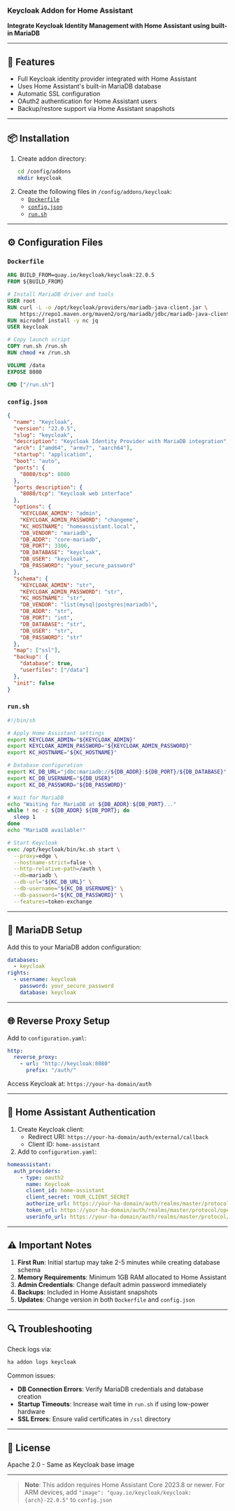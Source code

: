 ### Keycloak Addon for Home Assistant
**Integrate Keycloak Identity Management with Home Assistant using built-in MariaDB**

---

## 🚀 Features
- Full Keycloak identity provider integrated with Home Assistant
- Uses Home Assistant's built-in MariaDB database
- Automatic SSL configuration
- OAuth2 authentication for Home Assistant users
- Backup/restore support via Home Assistant snapshots

---

## 📦 Installation
1. Create addon directory:
   ```bash
   cd /config/addons
   mkdir keycloak
   ```
2. Create the following files in `/config/addons/keycloak`:
   - [`Dockerfile`](#dockerfile)
   - [`config.json`](#configjson)
   - [`run.sh`](#runsh)

---

## ⚙️ Configuration Files

### <a name="dockerfile"></a>`Dockerfile`
```dockerfile
ARG BUILD_FROM=quay.io/keycloak/keycloak:22.0.5
FROM ${BUILD_FROM}

# Install MariaDB driver and tools
USER root
RUN curl -L -o /opt/keycloak/providers/mariadb-java-client.jar \
    https://repo1.maven.org/maven2/org/mariadb/jdbc/mariadb-java-client/3.1.4/mariadb-java-client-3.1.4.jar
RUN microdnf install -y nc jq
USER keycloak

# Copy launch script
COPY run.sh /run.sh
RUN chmod +x /run.sh

VOLUME /data
EXPOSE 8080

CMD ["/run.sh"]
```

### <a name="configjson"></a>`config.json`
```json
{
  "name": "Keycloak",
  "version": "22.0.5",
  "slug": "keycloak",
  "description": "Keycloak Identity Provider with MariaDB integration",
  "arch": ["amd64", "armv7", "aarch64"],
  "startup": "application",
  "boot": "auto",
  "ports": {
    "8080/tcp": 8080
  },
  "ports_description": {
    "8080/tcp": "Keycloak web interface"
  },
  "options": {
    "KEYCLOAK_ADMIN": "admin",
    "KEYCLOAK_ADMIN_PASSWORD": "changeme",
    "KC_HOSTNAME": "homeassistant.local",
    "DB_VENDOR": "mariadb",
    "DB_ADDR": "core-mariadb",
    "DB_PORT": 3306,
    "DB_DATABASE": "keycloak",
    "DB_USER": "keycloak",
    "DB_PASSWORD": "your_secure_password"
  },
  "schema": {
    "KEYCLOAK_ADMIN": "str",
    "KEYCLOAK_ADMIN_PASSWORD": "str",
    "KC_HOSTNAME": "str",
    "DB_VENDOR": "list(mysql|postgres|mariadb)",
    "DB_ADDR": "str",
    "DB_PORT": "int",
    "DB_DATABASE": "str",
    "DB_USER": "str",
    "DB_PASSWORD": "str"
  },
  "map": ["ssl"],
  "backup": {
    "database": true,
    "userfiles": ["/data"]
  },
  "init": false
}
```

### <a name="runsh"></a>`run.sh`
```bash
#!/bin/sh

# Apply Home Assistant settings
export KEYCLOAK_ADMIN="${KEYCLOAK_ADMIN}"
export KEYCLOAK_ADMIN_PASSWORD="${KEYCLOAK_ADMIN_PASSWORD}"
export KC_HOSTNAME="${KC_HOSTNAME}"

# Database configuration
export KC_DB_URL="jdbc:mariadb://${DB_ADDR}:${DB_PORT}/${DB_DATABASE}"
export KC_DB_USERNAME="${DB_USER}"
export KC_DB_PASSWORD="${DB_PASSWORD}"

# Wait for MariaDB
echo "Waiting for MariaDB at ${DB_ADDR}:${DB_PORT}..."
while ! nc -z ${DB_ADDR} ${DB_PORT}; do
  sleep 1
done
echo "MariaDB available!"

# Start Keycloak
exec /opt/keycloak/bin/kc.sh start \
  --proxy=edge \
  --hostname-strict=false \
  --http-relative-path=/auth \
  --db=mariadb \
  --db-url="${KC_DB_URL}" \
  --db-username="${KC_DB_USERNAME}" \
  --db-password="${KC_DB_PASSWORD}" \
  --features=token-exchange
```

---

## 🔧 MariaDB Setup
Add this to your MariaDB addon configuration:
```yaml
databases:
  - keycloak
rights:
  - username: keycloak
    password: your_secure_password
    database: keycloak
```

---

## 🌐 Reverse Proxy Setup
Add to `configuration.yaml`:
```yaml
http:
  reverse_proxy:
    - url: "http://keycloak:8080"
      prefix: "/auth/"
```
Access Keycloak at: `https://your-ha-domain/auth`

---

## 🔐 Home Assistant Authentication
1. Create Keycloak client:
   - Redirect URI: `https://your-ha-domain/auth/external/callback`
   - Client ID: `home-assistant`
2. Add to `configuration.yaml`:
```yaml
homeassistant:
  auth_providers:
    - type: oauth2
      name: Keycloak
      client_id: home-assistant
      client_secret: YOUR_CLIENT_SECRET
      authorize_url: https://your-ha-domain/auth/realms/master/protocol/openid-connect/auth
      token_url: https://your-ha-domain/auth/realms/master/protocol/openid-connect/token
      userinfo_url: https://your-ha-domain/auth/realms/master/protocol/openid-connect/userinfo
```

---

## ⚠️ Important Notes
1. **First Run**: Initial startup may take 2-5 minutes while creating database schema
2. **Memory Requirements**: Minimum 1GB RAM allocated to Home Assistant
3. **Admin Credentials**: Change default admin password immediately
4. **Backups**: Included in Home Assistant snapshots
5. **Updates**: Change version in both `Dockerfile` and `config.json`

---

## 🔍 Troubleshooting
Check logs via:
```bash
ha addon logs keycloak
```

Common issues:
- **DB Connection Errors**: Verify MariaDB credentials and database creation
- **Startup Timeouts**: Increase wait time in `run.sh` if using low-power hardware
- **SSL Errors**: Ensure valid certificates in `/ssl` directory

---

## 📜 License
Apache 2.0 - Same as Keycloak base image

---

> **Note**: This addon requires Home Assistant Core 2023.8 or newer. For ARM devices, add `"image": "quay.io/keycloak/keycloak:{arch}-22.0.5"` to `config.json`